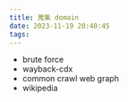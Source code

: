 ```yaml
---
title: 蒐集 domain
date: 2023-11-19 20:40:45
tags:
---
```


- brute force
- wayback-cdx
- common crawl web graph
- wikipedia
